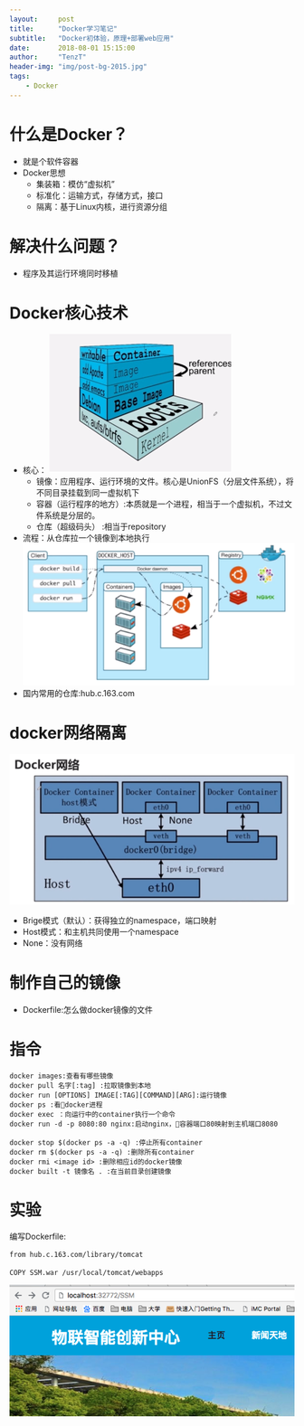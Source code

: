 ```yaml
---
layout:     post
title:      "Docker学习笔记"
subtitle:   "Docker初体验，原理+部署web应用"
date:       2018-08-01 15:15:00
author:     "TenzT"
header-img: "img/post-bg-2015.jpg"
tags:
    - Docker
---
```

# 什么是Docker？
- 就是个软件容器
- Docker思想
    - 集装箱：模仿“虚拟机”
    - 标准化：运输方式，存储方式，接口
    - 隔离：基于Linux内核，进行资源分组

# 解决什么问题？
- 程序及其运行环境同时移植

# Docker核心技术
- 核心：
![](https://raw.githubusercontent.com/TenzT/TenzT.github.io/master/img_markdown/docker/docker.png)
    - 镜像：应用程序、运行环境的文件。核心是UnionFS（分层文件系统），将不同目录挂载到同一虚拟机下
    - 容器（运行程序的地方）:本质就是一个进程，相当于一个虚拟机，不过文件系统是分层的。
    - 仓库（超级码头） :相当于repository
- 流程：从仓库拉一个镜像到本地执行
![](https://raw.githubusercontent.com/TenzT/TenzT.github.io/master/img_markdown/docker/docker流程.png)
- 国内常用的仓库:hub.c.163.com

# docker网络隔离
![](https://raw.githubusercontent.com/TenzT/TenzT.github.io/master/img_markdown/docker/docker网络.png)
- Brige模式（默认）：获得独立的namespace，端口映射
- Host模式：和主机共同使用一个namespace
- None：没有网络

# 制作自己的镜像
- Dockerfile:怎么做docker镜像的文件

# 指令
```
docker images:查看有哪些镜像
docker pull 名字[:tag] :拉取镜像到本地
docker run [OPTIONS] IMAGE[:TAG][COMMAND][ARG]:运行镜像
docker ps :看docker进程
docker exec ：向运行中的container执行一个命令
docker run -d -p 8080:80 nginx:启动nginx，容器端口80映射到主机端口8080

docker stop $(docker ps -a -q) :停止所有container
docker rm $(docker ps -a -q) :删除所有container
docker rmi <image id> :删除相应id的docker镜像
docker built -t 镜像名 . :在当前目录创建镜像
```

# 实验
编写Dockerfile:
```
from hub.c.163.com/library/tomcat
  
COPY SSM.war /usr/local/tomcat/webapps
```
![](https://raw.githubusercontent.com/TenzT/TenzT.github.io/master/img_markdown/docker/docker部署web应用.png)